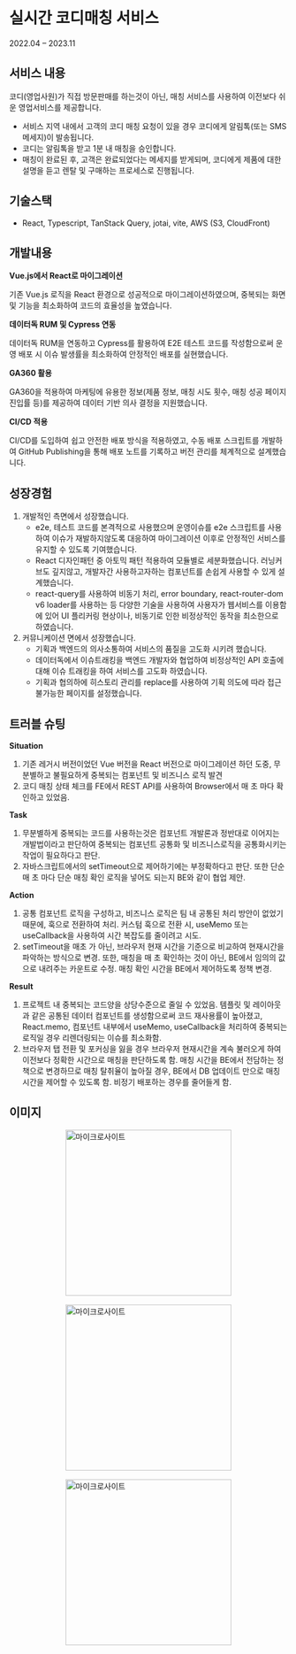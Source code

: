 # 실시간 코디매칭 서비스

2022.04 – 2023.11

## 서비스 내용

코디(영업사원)가 직접 방문판매를 하는것이 아닌, 매칭 서비스를 사용하여 이전보다 쉬운 영업서비스를 제공합니다.

- 서비스 지역 내에서 고객의 코디 매칭 요청이 있을 경우 코디에게 알림톡(또는 SMS 메세지)이 발송됩니다.
- 코디는 알림톡을 받고 1분 내 매칭을 승인합니다.
- 매칭이 완료된 후, 고객은 완료되었다는 메세지를 받게되며, 코디에게 제품에 대한 설명을 듣고 렌탈 및 구매하는 프로세스로 진행됩니다.

## 기술스택

- React, Typescript, TanStack Query, jotai, vite, AWS (S3, CloudFront)

## 개발내용

**Vue.js에서 React로 마이그레이션**

기존 Vue.js 로직을 React 환경으로 성공적으로 마이그레이션하였으며, 중복되는 화면 및 기능을 최소화하여 코드의 효율성을 높였습니다.

**데이터독 RUM 및 Cypress 연동**

데이터독 RUM을 연동하고 Cypress를 활용하여 E2E 테스트 코드를 작성함으로써 운영 배포 시 이슈 발생률을 최소화하여 안정적인 배포를 실현했습니다.

**GA360 활용**

GA360을 적용하여 마케팅에 유용한 정보(제품 정보, 매칭 시도 횟수, 매칭 성공 페이지 진입률 등)를 제공하여 데이터 기반 의사 결정을 지원했습니다.

**CI/CD 적용**

CI/CD를 도입하여 쉽고 안전한 배포 방식을 적용하였고, 수동 배포 스크립트를 개발하여 GitHub Publishing을 통해 배포 노트를 기록하고 버전 관리를 체계적으로 설계했습니다.

## 성장경험

1. 개발적인 측면에서 성장했습니다.
   - e2e, 테스트 코드를 본격적으로 사용했으며 운영이슈를 e2e 스크립트를 사용하여 이슈가 재발하지않도록 대응하여 마이그레이션 이후로 안정적인 서비스를 유지할 수 있도록 기여했습니다.
   - React 디자인패턴 중 아토믹 패턴 적용하여 모듈별로 세분화했습니다. 러닝커브도 깊지않고, 개발자간 사용하고자하는 컴포넌트를 손쉽게 사용할 수 있게 설계했습니다.
   - react-query를 사용하여 비동기 처리, error boundary, react-router-dom v6 loader를 사용하는 등 다양한 기술을 사용하여 사용자가 웹서비스를 이용함에 있어 UI 플리커링 현상이나, 비동기로 인한 비정상적인 동작을 최소한으로 하였습니다.
2. 커뮤니케이션 면에서 성장했습니다.
   - 기획과 백엔드의 의사소통하여 서비스의 품질을 고도화 시키려 했습니다.
   - 데이터독에서 이슈트래킹을 백엔드 개발자와 협업하여 비정상적인 API 호출에 대해 이슈 트래킹을 하여 서비스를 고도화 하였습니다.
   - 기획과 협의하에 히스토리 관리를 replace를 사용하여 기획 의도에 따라 접근 불가능한 페이지를 설정했습니다.

## 트러블 슈팅

**Situation**

1. 기존 레거시 버전이었던 Vue 버전을 React 버전으로 마이그레이션 하던 도중, 무분별하고 불필요하게 중복되는 컴포넌트 및 비즈니스 로직 발견
2. 코디 매칭 상태 체크를 FE에서 REST API를 사용하여 Browser에서 매 초 마다 확인하고 있었음.

**Task**

1. 무분별하게 중복되는 코드를 사용하는것은 컴포넌트 개발론과 정반대로 이어지는 개발법이라고 판단하여 중복되는 컴포넌트 공통화 및 비즈니스로직을 공통화시키는 작업이 필요하다고 판단.
2. 자바스크립트에서의 setTimeout으로 제어하기에는 부정확하다고 판단. 또한 단순 매 초 마다 단순 매칭 확인 로직을 넣어도 되는지 BE와 같이 협업 제안.

**Action**

1. 공통 컴포넌트 로직을 구성하고, 비즈니스 로직은 팀 내 공통된 처리 방안이 없었기 때문에, 훅으로 전환하여 처리. 커스텀 훅으로 전환 시, useMemo 또는 useCallback을 사용하여 시간 복잡도를 줄이려고 시도.
2. setTimeout을 매초 가 아닌, 브라우저 현재 시간을 기준으로 비교하여 현재시간을 파악하는 방식으로 변경. 또한, 매칭을 매 초 확인하는 것이 아닌, BE에서 임의의 값으로 내려주는 카운트로 수정. 매칭 확인 시간을 BE에서 제어하도록 정책 변경.

**Result**

1. 프로젝트 내 중복되는 코드양을 상당수준으로 줄일 수 있었음. 템플릿 및 레이아웃과 같은 공통된 데이터 컴포넌트를 생성함으로써 코드 재사용률이 높아졌고, React.memo, 컴포넌트 내부에서 useMemo, useCallback을 처리하여 중복되는 로직일 경우 리렌더링되는 이슈를 최소화함.
2. 브라우저 탭 전환 및 포커싱을 잃을 경우 브라우저 현재시간을 계속 불러오게 하여 이전보다 정확한 시간으로 매칭을 판단하도록 함. 매칭 시간을 BE에서 전담하는 정책으로 변경하므로 매칭 탈취율이 높아질 경우, BE에서 DB 업데이트 만으로 매칭 시간을 제어할 수 있도록 함. 비정기 배포하는 경우를 줄어들게 함.

## 이미지

<div style="display: flex; align-items: center; justify-content: space-around; gap: 16px; flex-wrap: wrap;">
   <img src="./assets/images/portfolio/IMG_7879.PNG" alt="마이크로사이트" width="300" />
   <img src="./assets/images/portfolio/IMG_7880.PNG" alt="마이크로사이트" width="300" />
   <img src="./assets/images/portfolio/IMG_7881.PNG" alt="마이크로사이트" width="300" />
</div>

